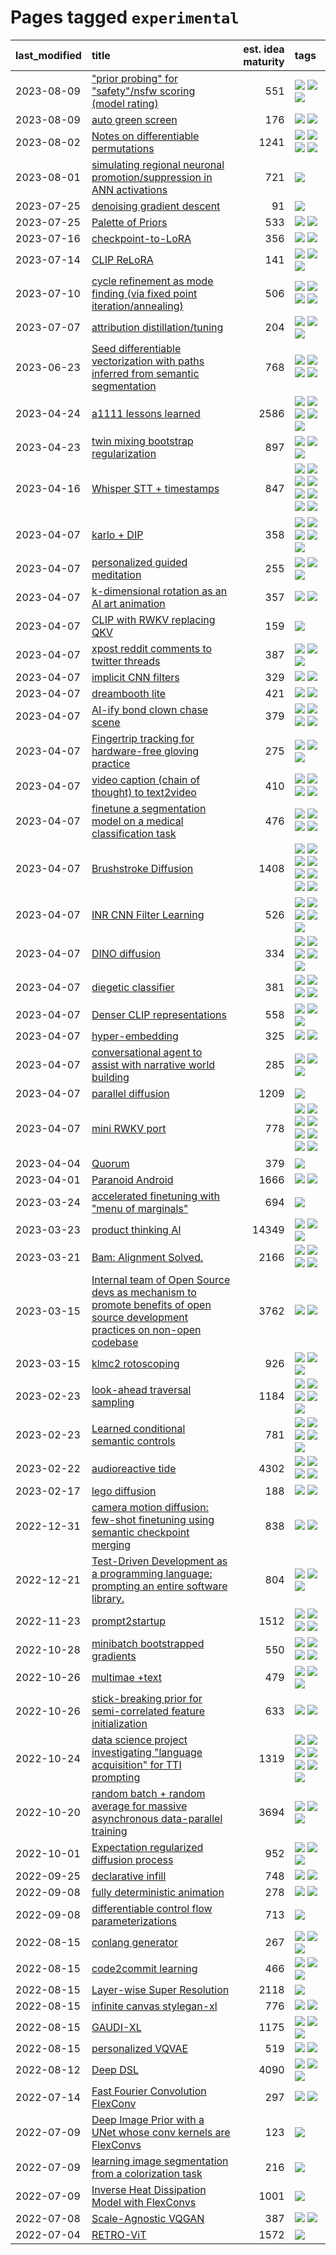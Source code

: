 # Pages tagged `experimental`

|last_modified|title|est. idea maturity|tags
|:---|:---|---:|:---|
|2023-08-09|["prior probing" for "safety"/nsfw scoring (model rating)](../prior_probing.md)|551|[![](https://img.shields.io/badge/tag-alignment-496a1)](../tags/alignment.md) [![](https://img.shields.io/badge/tag-experimental-48fb29)](../tags/experimental.md) [![](https://img.shields.io/badge/tag-mechanistic_interpretability-7064e0)](../tags/mechanistic_interpretability.md)|
|2023-08-09|[auto green screen](../auto-green-screen.md)|176|[![](https://img.shields.io/badge/tag-experimental-48fb29)](../tags/experimental.md) [![](https://img.shields.io/badge/tag-tooling-92ab1c)](../tags/tooling.md)|
|2023-08-02|[Notes on differentiable permutations](../differentiable_permutations.md)|1241|[![](https://img.shields.io/badge/tag-differentiable_permutation-6819c6)](../tags/differentiable_permutation.md) [![](https://img.shields.io/badge/tag-experimental-48fb29)](../tags/experimental.md) [![](https://img.shields.io/badge/tag-interpretability-11772b)](../tags/interpretability.md) [![](https://img.shields.io/badge/tag-regularization-5fba1d)](../tags/regularization.md)|
|2023-08-01|[simulating regional neuronal promotion/suppression in ANN activations](../dnn_with_promoter_suppression_dynamics.md)|721|[![](https://img.shields.io/badge/tag-experimental-48fb29)](../tags/experimental.md)|
|2023-07-25|[denoising gradient descent](../sgd_as_descent.md)|91|[![](https://img.shields.io/badge/tag-experimental-48fb29)](../tags/experimental.md)|
|2023-07-25|[Palette of Priors](../palette_of_priors.md)|533|[![](https://img.shields.io/badge/tag-experimental-48fb29)](../tags/experimental.md) [![](https://img.shields.io/badge/tag-lora-4db4d2)](../tags/lora.md)|
|2023-07-16|[checkpoint-to-LoRA](../checkpoint2LoRA.md)|356|[![](https://img.shields.io/badge/tag-experimental-48fb29)](../tags/experimental.md) [![](https://img.shields.io/badge/tag-tooling-92ab1c)](../tags/tooling.md)|
|2023-07-14|[CLIP ReLoRA](../clip_relora.md)|141|[![](https://img.shields.io/badge/tag-experimental-48fb29)](../tags/experimental.md) [![](https://img.shields.io/badge/tag-open_source-2b1224)](../tags/open_source.md) [![](https://img.shields.io/badge/tag-publication-12f6d5)](../tags/publication.md)|
|2023-07-10|[cycle refinement as mode finding (via fixed point iteration/annealing)](../cycle_refinement_as_modefinding.md)|506|[![](https://img.shields.io/badge/tag-experimental-48fb29)](../tags/experimental.md) [![](https://img.shields.io/badge/tag-publication-12f6d5)](../tags/publication.md) [![](https://img.shields.io/badge/tag-text2image-e3b2c7)](../tags/text2image.md) [![](https://img.shields.io/badge/tag-text2video-dafbc7)](../tags/text2video.md)|
|2023-07-07|[attribution distillation/tuning](../attribution_tuning.md)|204|[![](https://img.shields.io/badge/tag-experimental-48fb29)](../tags/experimental.md) [![](https://img.shields.io/badge/tag-model_compression-6013c8)](../tags/model_compression.md) [![](https://img.shields.io/badge/tag-publication-12f6d5)](../tags/publication.md)|
|2023-06-23|[Seed differentiable vectorization with paths inferred from semantic segmentation](../vectorize_anything.md)|768|[![](https://img.shields.io/badge/tag-experimental-48fb29)](../tags/experimental.md) [![](https://img.shields.io/badge/tag-segmentation-936135)](../tags/segmentation.md) [![](https://img.shields.io/badge/tag-svg-deeba9)](../tags/svg.md) [![](https://img.shields.io/badge/tag-tooling-92ab1c)](../tags/tooling.md)|
|2023-04-24|[a1111 lessons learned](../a1111_lessons_learned.md)|2586|[![](https://img.shields.io/badge/tag-experimental-48fb29)](../tags/experimental.md) [![](https://img.shields.io/badge/tag-open_source-2b1224)](../tags/open_source.md) [![](https://img.shields.io/badge/tag-stability-fe4dc)](../tags/stability.md) [![](https://img.shields.io/badge/tag-tooling-92ab1c)](../tags/tooling.md) [![](https://img.shields.io/badge/tag-ux-2229ca)](../tags/ux.md)|
|2023-04-23|[twin mixing bootstrap regularization](../twin_mixing_dropout.md)|897|[![](https://img.shields.io/badge/tag-experimental-48fb29)](../tags/experimental.md) [![](https://img.shields.io/badge/tag-optimization-1614f8)](../tags/optimization.md) [![](https://img.shields.io/badge/tag-scaling-82d6e)](../tags/scaling.md)|
|2023-04-16|[Whisper STT + timestamps](../whisper-stt-plus-timestamps.md)|847|[![](https://img.shields.io/badge/tag-colab-dad82b)](../tags/colab.md) [![](https://img.shields.io/badge/tag-dataset-e9b626)](../tags/dataset.md) [![](https://img.shields.io/badge/tag-experimental-48fb29)](../tags/experimental.md) [![](https://img.shields.io/badge/tag-meta-35d420)](../tags/meta.md) [![](https://img.shields.io/badge/tag-prompting-1043a5)](../tags/prompting.md) [![](https://img.shields.io/badge/tag-publicgood-32d44f)](../tags/publicgood.md) [![](https://img.shields.io/badge/tag-stability-fe4dc)](../tags/stability.md) [![](https://img.shields.io/badge/tag-tooling-92ab1c)](../tags/tooling.md)|
|2023-04-07|[karlo + DIP](../karlo-dip.md)|358|[![](https://img.shields.io/badge/tag-deepimageprior-9a9fc4)](../tags/deepimageprior.md) [![](https://img.shields.io/badge/tag-experimental-48fb29)](../tags/experimental.md) [![](https://img.shields.io/badge/tag-image_generation-f14da)](../tags/image_generation.md) [![](https://img.shields.io/badge/tag-prior-82f6b0)](../tags/prior.md) [![](https://img.shields.io/badge/tag-wip-35b163)](../tags/wip.md)|
|2023-04-07|[personalized guided meditation](../personalized-guided-meditation.md)|255|[![](https://img.shields.io/badge/tag-dataset-e9b626)](../tags/dataset.md) [![](https://img.shields.io/badge/tag-experimental-48fb29)](../tags/experimental.md) [![](https://img.shields.io/badge/tag-prompting-1043a5)](../tags/prompting.md)|
|2023-04-07|[k-dimensional rotation as an AI art animation](../kd_rotation_as_ai_art_animation.md)|357|[![](https://img.shields.io/badge/tag-animation-12eec5)](../tags/animation.md) [![](https://img.shields.io/badge/tag-experimental-48fb29)](../tags/experimental.md)|
|2023-04-07|[CLIP with RWKV replacing QKV](../RWKV-CLIP.md)|159|[![](https://img.shields.io/badge/tag-experimental-48fb29)](../tags/experimental.md)|
|2023-04-07|[xpost reddit comments to twitter threads](../reddit2twitter.md)|387|[![](https://img.shields.io/badge/tag-experimental-48fb29)](../tags/experimental.md) [![](https://img.shields.io/badge/tag-publicgood-32d44f)](../tags/publicgood.md) [![](https://img.shields.io/badge/tag-tooling-92ab1c)](../tags/tooling.md)|
|2023-04-07|[implicit CNN filters](../implicit-cnn-filters.md)|329|[![](https://img.shields.io/badge/tag-experimental-48fb29)](../tags/experimental.md) [![](https://img.shields.io/badge/tag-wip-35b163)](../tags/wip.md)|
|2023-04-07|[dreambooth lite](../dreambooth-lite.md)|421|[![](https://img.shields.io/badge/tag-experimental-48fb29)](../tags/experimental.md) [![](https://img.shields.io/badge/tag-tooling-92ab1c)](../tags/tooling.md)|
|2023-04-07|[AI-ify bond clown chase scene](../bond_clown_chase_scene.md)|379|[![](https://img.shields.io/badge/tag-animation-12eec5)](../tags/animation.md) [![](https://img.shields.io/badge/tag-experimental-48fb29)](../tags/experimental.md) [![](https://img.shields.io/badge/tag-foundation-752fd7)](../tags/foundation.md) [![](https://img.shields.io/badge/tag-wip-35b163)](../tags/wip.md)|
|2023-04-07|[Fingertrip tracking for hardware-free gloving practice](../fingertrip_tracking_for_hardware_free_gloveing_practice.md)|275|[![](https://img.shields.io/badge/tag-experimental-48fb29)](../tags/experimental.md) [![](https://img.shields.io/badge/tag-tooling-92ab1c)](../tags/tooling.md) [![](https://img.shields.io/badge/tag-wip-35b163)](../tags/wip.md)|
|2023-04-07|[video caption (chain of thought) to text2video](../video_caption_transfer.md)|410|[![](https://img.shields.io/badge/tag-animation-12eec5)](../tags/animation.md) [![](https://img.shields.io/badge/tag-experimental-48fb29)](../tags/experimental.md) [![](https://img.shields.io/badge/tag-prompting-1043a5)](../tags/prompting.md) [![](https://img.shields.io/badge/tag-tooling-92ab1c)](../tags/tooling.md)|
|2023-04-07|[finetune a segmentation model on a medical classification task](../finetune_a_segmentation_model_on_a_medical_classification_task.md)|476|[![](https://img.shields.io/badge/tag-experimental-48fb29)](../tags/experimental.md) [![](https://img.shields.io/badge/tag-image_processing-cdef47)](../tags/image_processing.md) [![](https://img.shields.io/badge/tag-medical_image_analysis-6edb5)](../tags/medical_image_analysis.md) [![](https://img.shields.io/badge/tag-tooling-92ab1c)](../tags/tooling.md)|
|2023-04-07|[Brushstroke Diffusion](../brushstroke-diffusion.md)|1408|[![](https://img.shields.io/badge/tag-artisticstyletransfer-99b5f2)](../tags/artisticstyletransfer.md) [![](https://img.shields.io/badge/tag-creativity-d46ff4)](../tags/creativity.md) [![](https://img.shields.io/badge/tag-deepgenerativemodeling-faa2fc)](../tags/deepgenerativemodeling.md) [![](https://img.shields.io/badge/tag-experimental-48fb29)](../tags/experimental.md) [![](https://img.shields.io/badge/tag-image_processing-cdef47)](../tags/image_processing.md) [![](https://img.shields.io/badge/tag-modeltraining-1ee399)](../tags/modeltraining.md) [![](https://img.shields.io/badge/tag-painting-49fd1a)](../tags/painting.md) [![](https://img.shields.io/badge/tag-wip-35b163)](../tags/wip.md)|
|2023-04-07|[INR CNN Filter Learning](../INR_CNN_filter_learning.md)|526|[![](https://img.shields.io/badge/tag-CNN-869cae)](../tags/CNN.md) [![](https://img.shields.io/badge/tag-INR-3c7f53)](../tags/INR.md) [![](https://img.shields.io/badge/tag-deep_learning-22d494)](../tags/deep_learning.md) [![](https://img.shields.io/badge/tag-experimental-48fb29)](../tags/experimental.md) [![](https://img.shields.io/badge/tag-filter_learning-90446b)](../tags/filter_learning.md)|
|2023-04-07|[DINO diffusion](../DINO-diffusion.md)|334|[![](https://img.shields.io/badge/tag-completed-1eefac)](../tags/completed.md) [![](https://img.shields.io/badge/tag-experimental-48fb29)](../tags/experimental.md) [![](https://img.shields.io/badge/tag-nerf-b59164)](../tags/nerf.md) [![](https://img.shields.io/badge/tag-tooling-92ab1c)](../tags/tooling.md) [![](https://img.shields.io/badge/tag-wip-35b163)](../tags/wip.md)|
|2023-04-07|[diegetic classifier](../diegetic-classifier.md)|381|[![](https://img.shields.io/badge/tag-audio-cc5ed7)](../tags/audio.md) [![](https://img.shields.io/badge/tag-classification-dd597e)](../tags/classification.md) [![](https://img.shields.io/badge/tag-experimental-48fb29)](../tags/experimental.md) [![](https://img.shields.io/badge/tag-text2audio-e8ae48)](../tags/text2audio.md)|
|2023-04-07|[Denser CLIP representations](../denser-CLIP.md)|558|[![](https://img.shields.io/badge/tag-experimental-48fb29)](../tags/experimental.md) [![](https://img.shields.io/badge/tag-tooling-92ab1c)](../tags/tooling.md) [![](https://img.shields.io/badge/tag-wip-35b163)](../tags/wip.md)|
|2023-04-07|[hyper-embedding](../hyperembedding.md)|325|[![](https://img.shields.io/badge/tag-experimental-48fb29)](../tags/experimental.md) [![](https://img.shields.io/badge/tag-wip-35b163)](../tags/wip.md)|
|2023-04-07|[conversational agent to assist with narrative world building](../world-building-agent.md)|285|[![](https://img.shields.io/badge/tag-dataset-e9b626)](../tags/dataset.md) [![](https://img.shields.io/badge/tag-experimental-48fb29)](../tags/experimental.md) [![](https://img.shields.io/badge/tag-prompting-1043a5)](../tags/prompting.md)|
|2023-04-07|[parallel diffusion](../parallel-diffusion.md)|1209|[![](https://img.shields.io/badge/tag-experimental-48fb29)](../tags/experimental.md)|
|2023-04-07|[mini RWKV port](../rust_rwkv.md)|778|[![](https://img.shields.io/badge/tag-RNN-c4fb38)](../tags/RNN.md) [![](https://img.shields.io/badge/tag-completed-1eefac)](../tags/completed.md) [![](https://img.shields.io/badge/tag-experimental-48fb29)](../tags/experimental.md) [![](https://img.shields.io/badge/tag-ggml-3f9741)](../tags/ggml.md) [![](https://img.shields.io/badge/tag-mobilenet-c6963e)](../tags/mobilenet.md) [![](https://img.shields.io/badge/tag-model_compression-6013c8)](../tags/model_compression.md) [![](https://img.shields.io/badge/tag-tooling-92ab1c)](../tags/tooling.md) [![](https://img.shields.io/badge/tag-wip-35b163)](../tags/wip.md)|
|2023-04-04|[Quorum](../quorum.md)|379|[![](https://img.shields.io/badge/tag-experimental-48fb29)](../tags/experimental.md)|
|2023-04-01|[Paranoid Android](../paranoid-android.md)|1666|[![](https://img.shields.io/badge/tag-alignment-496a1)](../tags/alignment.md) [![](https://img.shields.io/badge/tag-experimental-48fb29)](../tags/experimental.md)|
|2023-03-24|[accelerated finetuning with "menu of marginals"](../menu_of_marginals.md)|694|[![](https://img.shields.io/badge/tag-experimental-48fb29)](../tags/experimental.md)|
|2023-03-23|[product thinking AI](../product_thinking_ai.md)|14349|[![](https://img.shields.io/badge/tag-experimental-48fb29)](../tags/experimental.md) [![](https://img.shields.io/badge/tag-foundation-752fd7)](../tags/foundation.md) [![](https://img.shields.io/badge/tag-tooling-92ab1c)](../tags/tooling.md)|
|2023-03-21|[Bam: Alignment Solved.](../ezmode_alignment.md)|2166|[![](https://img.shields.io/badge/tag-alignment-496a1)](../tags/alignment.md) [![](https://img.shields.io/badge/tag-dataset-e9b626)](../tags/dataset.md) [![](https://img.shields.io/badge/tag-experimental-48fb29)](../tags/experimental.md) [![](https://img.shields.io/badge/tag-meta-35d420)](../tags/meta.md)|
|2023-03-15|[Internal team of Open Source devs as mechanism to promote benefits of open source development practices on non-open codebase](../store_walker.md)|3762|[![](https://img.shields.io/badge/tag-experimental-48fb29)](../tags/experimental.md) [![](https://img.shields.io/badge/tag-stability-fe4dc)](../tags/stability.md)|
|2023-03-15|[klmc2 rotoscoping](../klmc2_rotoscoping.md)|926|[![](https://img.shields.io/badge/tag-animation-12eec5)](../tags/animation.md) [![](https://img.shields.io/badge/tag-experimental-48fb29)](../tags/experimental.md) [![](https://img.shields.io/badge/tag-tooling-92ab1c)](../tags/tooling.md)|
|2023-02-23|[look-ahead traversal sampling](../look-ahead-traversal-sampling.md)|1184|[![](https://img.shields.io/badge/tag-MCMC-34720)](../tags/MCMC.md) [![](https://img.shields.io/badge/tag-animation-12eec5)](../tags/animation.md) [![](https://img.shields.io/badge/tag-control-db71cb)](../tags/control.md) [![](https://img.shields.io/badge/tag-experimental-48fb29)](../tags/experimental.md) [![](https://img.shields.io/badge/tag-image_generation-f14da)](../tags/image_generation.md)|
|2023-02-23|[Learned conditional semantic controls](../learned-conditional-semantic-controls.md)|781|[![](https://img.shields.io/badge/tag-animation-12eec5)](../tags/animation.md) [![](https://img.shields.io/badge/tag-colab-dad82b)](../tags/colab.md) [![](https://img.shields.io/badge/tag-experimental-48fb29)](../tags/experimental.md) [![](https://img.shields.io/badge/tag-prompting-1043a5)](../tags/prompting.md) [![](https://img.shields.io/badge/tag-tooling-92ab1c)](../tags/tooling.md)|
|2023-02-22|[audioreactive tide](../audioreactive_tide.md)|4302|[![](https://img.shields.io/badge/tag-animation-12eec5)](../tags/animation.md) [![](https://img.shields.io/badge/tag-completed-1eefac)](../tags/completed.md) [![](https://img.shields.io/badge/tag-experimental-48fb29)](../tags/experimental.md) [![](https://img.shields.io/badge/tag-publication-12f6d5)](../tags/publication.md)|
|2023-02-17|[lego diffusion](../lego-diffusion.md)|188|[![](https://img.shields.io/badge/tag-dataset-e9b626)](../tags/dataset.md) [![](https://img.shields.io/badge/tag-experimental-48fb29)](../tags/experimental.md)|
|2022-12-31|[camera motion diffusion: few-shot finetuning using semantic checkpoint merging](../residual_checkpoint_finetune_for_motion_transfer.md)|838|[![](https://img.shields.io/badge/tag-animation-12eec5)](../tags/animation.md) [![](https://img.shields.io/badge/tag-experimental-48fb29)](../tags/experimental.md)|
|2022-12-21|[Test-Driven Development as a programming language: prompting an entire software library.](../tdd_is_2_op.md)|804|[![](https://img.shields.io/badge/tag-experimental-48fb29)](../tags/experimental.md) [![](https://img.shields.io/badge/tag-prompting-1043a5)](../tags/prompting.md) [![](https://img.shields.io/badge/tag-tooling-92ab1c)](../tags/tooling.md)|
|2022-11-23|[prompt2startup](../prompt2startup.md)|1512|[![](https://img.shields.io/badge/tag-animation-12eec5)](../tags/animation.md) [![](https://img.shields.io/badge/tag-experimental-48fb29)](../tags/experimental.md) [![](https://img.shields.io/badge/tag-prompting-1043a5)](../tags/prompting.md) [![](https://img.shields.io/badge/tag-tooling-92ab1c)](../tags/tooling.md)|
|2022-10-28|[minibatch bootstrapped gradients](../minibatch-bootstrapped-gradients.md)|550|[![](https://img.shields.io/badge/tag-experimental-48fb29)](../tags/experimental.md) [![](https://img.shields.io/badge/tag-optimization-1614f8)](../tags/optimization.md) [![](https://img.shields.io/badge/tag-training-394ee4)](../tags/training.md) [![](https://img.shields.io/badge/tag-wip-35b163)](../tags/wip.md)|
|2022-10-26|[multimae +text](../multimae_w_text.md)|479|[![](https://img.shields.io/badge/tag-experimental-48fb29)](../tags/experimental.md) [![](https://img.shields.io/badge/tag-prompting-1043a5)](../tags/prompting.md) [![](https://img.shields.io/badge/tag-text-ac8815)](../tags/text.md)|
|2022-10-26|[stick-breaking prior for semi-correlated feature initialization](../stickbreaking-init.md)|633|[![](https://img.shields.io/badge/tag-experimental-48fb29)](../tags/experimental.md) [![](https://img.shields.io/badge/tag-wip-35b163)](../tags/wip.md)|
|2022-10-24|[data science project investigating "language acquisition" for TTI prompting](../tti_language_aqcuisition.md)|1319|[![](https://img.shields.io/badge/tag-alignment-496a1)](../tags/alignment.md) [![](https://img.shields.io/badge/tag-dataset-e9b626)](../tags/dataset.md) [![](https://img.shields.io/badge/tag-experimental-48fb29)](../tags/experimental.md) [![](https://img.shields.io/badge/tag-prompting-1043a5)](../tags/prompting.md) [![](https://img.shields.io/badge/tag-publication-12f6d5)](../tags/publication.md) [![](https://img.shields.io/badge/tag-publicgood-32d44f)](../tags/publicgood.md) [![](https://img.shields.io/badge/tag-stability-fe4dc)](../tags/stability.md)|
|2022-10-20|[random batch + random average for massive asynchronous data-parallel training](../async-evolutionary-ddp.md)|3694|[![](https://img.shields.io/badge/tag-experimental-48fb29)](../tags/experimental.md) [![](https://img.shields.io/badge/tag-foundation-752fd7)](../tags/foundation.md) [![](https://img.shields.io/badge/tag-tooling-92ab1c)](../tags/tooling.md)|
|2022-10-01|[Expectation regularized diffusion process](../expectation-regularized-diffusion.md)|952|[![](https://img.shields.io/badge/tag-experimental-48fb29)](../tags/experimental.md) [![](https://img.shields.io/badge/tag-stability-fe4dc)](../tags/stability.md) [![](https://img.shields.io/badge/tag-wip-35b163)](../tags/wip.md)|
|2022-09-25|[declarative infill](../declarative-infill.md)|748|[![](https://img.shields.io/badge/tag-MILESTONE_POC-f1c85)](../tags/MILESTONE_POC.md) [![](https://img.shields.io/badge/tag-experimental-48fb29)](../tags/experimental.md)|
|2022-09-08|[fully deterministic animation](../fully-deterministic-animation.md)|278|[![](https://img.shields.io/badge/tag-animation-12eec5)](../tags/animation.md) [![](https://img.shields.io/badge/tag-experimental-48fb29)](../tags/experimental.md)|
|2022-09-08|[differentiable control flow parameterizations](../differentiable-control-flow-parameterizations.md)|713|[![](https://img.shields.io/badge/tag-experimental-48fb29)](../tags/experimental.md)|
|2022-08-15|[conlang generator](../conlang_lm.md)|267|[![](https://img.shields.io/badge/tag-carp-9c3a4a)](../tags/carp.md) [![](https://img.shields.io/badge/tag-dataset-e9b626)](../tags/dataset.md) [![](https://img.shields.io/badge/tag-experimental-48fb29)](../tags/experimental.md)|
|2022-08-15|[code2commit learning](../code2commit-learning.md)|466|[![](https://img.shields.io/badge/tag-carp-9c3a4a)](../tags/carp.md) [![](https://img.shields.io/badge/tag-experimental-48fb29)](../tags/experimental.md) [![](https://img.shields.io/badge/tag-foundation-752fd7)](../tags/foundation.md)|
|2022-08-15|[Layer-wise Super Resolution](../layerwise-and-objectwise-inpainting-and-super-resolution.md)|2118|[![](https://img.shields.io/badge/tag-experimental-48fb29)](../tags/experimental.md)|
|2022-08-15|[infinite canvas stylegan-xl](../infinite-canvas-stylegan-xl.md)|776|[![](https://img.shields.io/badge/tag-animation-12eec5)](../tags/animation.md) [![](https://img.shields.io/badge/tag-experimental-48fb29)](../tags/experimental.md)|
|2022-08-15|[GAUDI-XL](../gaudi-xl.md)|1175|[![](https://img.shields.io/badge/tag-animation-12eec5)](../tags/animation.md) [![](https://img.shields.io/badge/tag-experimental-48fb29)](../tags/experimental.md) [![](https://img.shields.io/badge/tag-foundation-752fd7)](../tags/foundation.md)|
|2022-08-15|[personalized VQVAE](../personalized-vqvae.md)|519|[![](https://img.shields.io/badge/tag-experimental-48fb29)](../tags/experimental.md) [![](https://img.shields.io/badge/tag-tooling-92ab1c)](../tags/tooling.md)|
|2022-08-12|[Deep DSL](../multistage-unsupervised-deep-DSL-learning-from-prompts-data.md)|4090|[![](https://img.shields.io/badge/tag-experimental-48fb29)](../tags/experimental.md) [![](https://img.shields.io/badge/tag-prompting-1043a5)](../tags/prompting.md) [![](https://img.shields.io/badge/tag-tooling-92ab1c)](../tags/tooling.md)|
|2022-07-14|[Fast Fourier Convolution FlexConv](../FFC-Flexconv.md)|297|[![](https://img.shields.io/badge/tag-experimental-48fb29)](../tags/experimental.md) [![](https://img.shields.io/badge/tag-tooling-92ab1c)](../tags/tooling.md)|
|2022-07-09|[Deep Image Prior with a UNet whose conv kernels are FlexConvs](../FlexConv_DIP.md)|123|[![](https://img.shields.io/badge/tag-experimental-48fb29)](../tags/experimental.md)|
|2022-07-09|[learning image segmentation from a colorization task](../learning_image_segmentation_from_a_colorization_task.md)|216|[![](https://img.shields.io/badge/tag-experimental-48fb29)](../tags/experimental.md)|
|2022-07-09|[Inverse Heat Dissipation Model with FlexConvs](../IHDM_with_FlexConvs.md)|1001|[![](https://img.shields.io/badge/tag-experimental-48fb29)](../tags/experimental.md)|
|2022-07-08|[Scale-Agnostic VQGAN](../scale-agnostic_VQGAN.md)|387|[![](https://img.shields.io/badge/tag-experimental-48fb29)](../tags/experimental.md) [![](https://img.shields.io/badge/tag-image_generation-f14da)](../tags/image_generation.md)|
|2022-07-04|[RETRO-ViT](../RETRO-ViT.md)|1572|[![](https://img.shields.io/badge/tag-experimental-48fb29)](../tags/experimental.md)|